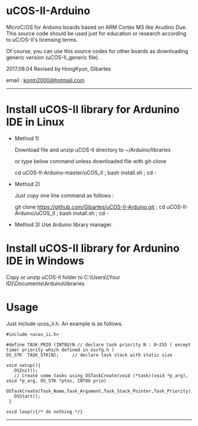 
# uCOS-II-Arduino

MicroC/OS for Arduino boards based on ARM Cortex M3 like Arudino Due. This source code should be used just for education or research according to uC/OS-II's licensing terms.

Of course, you can use this source codes for other boards as downloading generic version (uCOS-II_generic file). 

2017.08.04 Revised by HongKyun, Gibartes

email : konm2000@hotmail.com

*********************************************************************************************************

# Install uCOS-II library for Ardunino IDE in Linux

   
* Method 1)
  
  Download file and unzip uCOS-II directory to ~/Arduino/libraries 
  
  or type below command unless downloaded file with git-clone
  
  cd uCOS-II-Arduino-master/uCOS_II ; bash install.sh ; cd -
  
* Method 2)
  
  Just copy one line command as follows :
  
  git clone https://github.com/Gibartes/uCOS-II-Arduino.git ;
  cd uCOS-II-Arduino/uCOS_II ; bash install.sh ; cd -
  
* Method 3)
  Use Arduino library manager.
  
# Install uCOS-II library for Ardunino IDE in Windows

  Copy or unzip uCOS-II folder to C:\Users\\[Your ID]\Documents\Arduino\libraries
  

# Usage
 
   Just include ucos_ii.h. An example is as follows.
  
    #include <ucos_ii.h>
    
    #define TASK_PRIO (INT8U)N // declare task priority N : 0~255 ( except timer priority which defined in oscfg.h )
    OS_STK  TASK_STK[N];     // declare task stack with static size
    
    void setup(){
       OSInit();
       // Create some tasks using OSTaskCreate(void (*task)(void *p_arg), void *p_arg, OS_STK *ptos, INT8U prio)
       OSTaskCreate(Task_Name,Task_Argument,Task_Stack_Pointer,Task_Priority);
       OSStart();
     }
     
    void loop(){/* do nothing */}


*********************************************************************************************************
